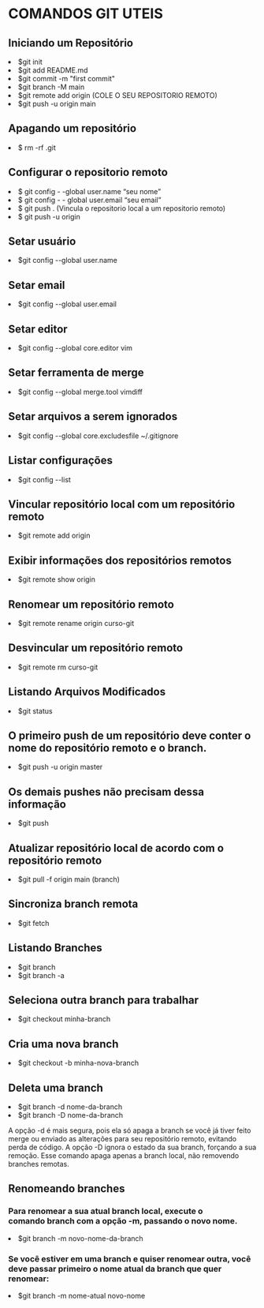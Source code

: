 <h1>COMANDOS GIT UTEIS</h1>


<h2>Iniciando um Repositório</h2>

<li>$git init</li>
<li>$git add README.md</li>
<li>$git commit -m "first commit"</li>
<li>$git branch -M main</li>
<li>$git remote add origin (COLE O SEU REPOSITORIO REMOTO)</li>
<li>$git push -u origin main</li>


<h2>Apagando um repositório</h2>
<li>$ rm -rf .git</li>


<h2>Configurar o repositorio remoto</h2>

<li>$ git config - -global user.name “seu nome”
<li>$ git config  - - global user.email “seu email”

<li>$ git push <repositório-remoto> <nome-da-branch>. (Vincula o repositorio local a um repositorio remoto)
<li>$ git push -u origin <nome-da-branch>



<h2>Setar usuário</h2>

<li>$git config --global user.name 

<h2>Setar email</h2>
<li>$git config --global user.email 

<h2>Setar editor</h2>
<li>$git config --global core.editor vim

<h2>Setar ferramenta de merge</h2>
<li>$git config --global merge.tool vimdiff

<h2>Setar arquivos a serem ignorados</h2>
<li>$git config --global core.excludesfile ~/.gitignore

<h2>Listar configurações</h2>
<li>$git config --list


<h2> Vincular repositório local com um repositório remoto </h2>

<li>$git remote add origin


<h2>Exibir informações dos repositórios remotos</h2>
<li>$git remote show origin


<h2>Renomear um repositório remoto</h2>
<li>$git remote rename origin curso-git


<h2>Desvincular um repositório remoto</h2>
<li>$git remote rm curso-git



<h2>Listando Arquivos Modificados</h2>
 <li>$git status


<h2> O primeiro push de um repositório deve conter o nome do repositório remoto e o branch.</h2>

<li>$git push -u origin master


<h2>Os demais pushes não precisam dessa informação</h2>

<li>$git push


<h2>Atualizar repositório local de acordo com o repositório remoto</h2>
<li>$git pull -f origin main (branch)

<h2>Sincroniza branch remota</h2>

<li>$git fetch




<h2> Listando Branches</h2>
<li>$git branch
<li>$git branch -a 


<h2> Seleciona outra branch para trabalhar </h2>
<li>$git checkout minha-branch

<h2> Cria uma nova branch </h2>
<li>$git checkout -b minha-nova-branch


<h2> Deleta uma branch </h2>

<li>$git branch -d nome-da-branch
<li>$git branch -D nome-da-branch

<lu>A opção -d é mais segura, pois ela só apaga a branch se você já tiver feito merge ou enviado as alterações para seu repositório remoto, evitando perda de código.
A opção -D ignora o estado da sua branch, forçando a sua remoção.
  Esse comando apaga apenas a branch local, não removendo branches remotas.</lu> 


<h2> Renomeando branches</h2> 
<h3>Para renomear a sua atual branch local, execute o comando branch com a opção -m, passando o novo nome.</h3>

<li>$git branch -m novo-nome-da-branch


<h3>Se você estiver em uma branch e quiser renomear outra, você deve passar primeiro o nome atual da branch que quer renomear:</h3>

<li>$git branch -m nome-atual novo-nome

























